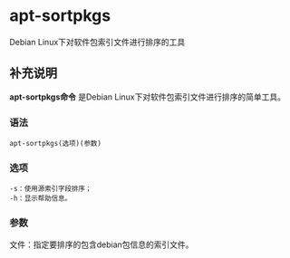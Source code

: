# apt-sortpkgs

Debian Linux下对软件包索引文件进行排序的工具

## 补充说明

**apt-sortpkgs命令** 是Debian Linux下对软件包索引文件进行排序的简单工具。

### 语法

```text
apt-sortpkgs(选项)(参数)
```

### 选项

```text
-s：使用源索引字段排序；
-h：显示帮助信息。
```

### 参数

文件：指定要排序的包含debian包信息的索引文件。

